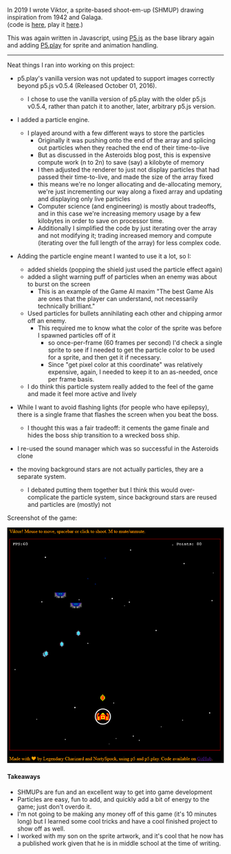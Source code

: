 <!-- title: Victor, a sprite-based SHMUP -->
In 2019 I wrote Viktor, a sprite-based shoot-em-up (SHMUP) drawing inspiration from 1942 and Galaga.  
(code is [here](https://github.com/NortySpock/Viktor), play it [here](https://nortyspock.github.io/Viktor).)   

This was again written in Javascript, using [P5.js](https://p5js.org/) as the base library again and adding [P5.play](https://molleindustria.github.io/p5.play/) for sprite and animation handling. 

---------------------

Neat things I ran into working on this project:  <br/>

- p5.play's vanilla version was not updated to support images correctly beyond p5.js v0.5.4 (Released October 01, 2016). 
  - I chose to use the vanilla version of p5.play with the older p5.js v0.5.4, rather than patch it to another, later, arbitrary p5.js version.

- I added a particle engine. 
  - I played around with a few different ways to store the particles 
    - Originally it was pushing onto the end of the array and splicing out particles when they reached the end of their time-to-live
	- But as discussed in the Asteroids blog post, this is expensive compute work (n to 2n) to save (say) a kilobyte of memory
	- I then adjusted the renderer to just not display particles that had passed their time-to-live, and made the size of the array fixed
	- this means we're no longer allocating and de-allocating memory, we're just incrementing our way along a fixed array and updating and displaying only live particles
	- Computer science (and engineering) is mostly about tradeoffs, and in this case we're increasing memory usage by a few kilobytes in order to save on processor time. 
	- Additionally I simplified the code by just iterating over the array and not modifying it; trading increased memory and compute (iterating over the full length of the array) for less complex code. 

- Adding the particle engine meant I wanted to use it a lot, so I:
  - added shields (popping the shield just used the particle effect again)
  - added a slight warning puff of particles when an enemy was about to burst on the screen
    - This is an example of the Game AI maxim "The best Game AIs are ones that the player can understand, not necessarily technically brilliant." 
  - Used particles for bullets annihilating each other and chipping armor off an enemy.
    - This required me to know what the color of the sprite was before I spawned particles off of it
	  - so once-per-frame (60 frames per second) I'd check a single sprite to see if I needed to get the particle color to be used for a sprite, and then get it if necessary. 
	  - Since "get pixel color at this coordinate" was relatively expensive, again, I needed to keep it to an as-needed, once per frame basis.
  - I do think this particle system really added to the feel of the game and made it feel more active and lively

- While I want to avoid flashing lights (for people who have epilepsy), there is a single frame that flashes the screen when you beat the boss. 
  - I thought this was a fair tradeoff: it cements the game finale and hides the boss ship transition to a wrecked boss ship.

- I re-used the sound manager which was so successful in the Asteroids clone 
- the moving background stars are not actually particles, they are a separate system. 
  - I debated putting them together but I think this would over-complicate the particle system, since background stars are reused and particles are (mostly) not

Screenshot of the game:<p>
![screenshot of Viktor, a SHMUP](/pics/Viktor-screenshot.png)

#### Takeaways
- SHMUPs are fun and an excellent way to get into game development
- Particles are easy, fun to add, and quickly add a bit of energy to the game; just don't overdo it. 
- I'm not going to be making any money off of this game (it's 10 minutes long) but I learned some cool tricks and have a cool finished project to show off as well. 
- I worked with my son on the sprite artwork, and it's cool that he now has a published work given that he is in middle school at the time of writing.
